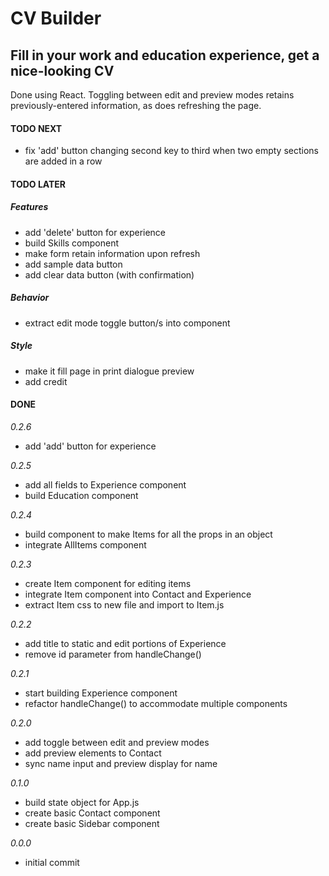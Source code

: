 # CV Builder

## Fill in your work and education experience, get a nice-looking CV

Done using React. Toggling between edit and preview modes retains previously-entered information, as does refreshing the page.

#### TODO NEXT

- fix 'add' button changing second key to third when two empty sections are added in a row

#### TODO LATER

##### Features

- add 'delete' button for experience
- build Skills component
- make form retain information upon refresh
- add sample data button
- add clear data button (with confirmation)

##### Behavior

- extract edit mode toggle button/s into component

##### Style

- make it fill page in print dialogue preview
- add credit

#### DONE

_0.2.6_

- add 'add' button for experience

_0.2.5_

- add all fields to Experience component
- build Education component

_0.2.4_

- build component to make Items for all the props in an object
- integrate AllItems component

_0.2.3_

- create Item component for editing items
- integrate Item component into Contact and Experience
- extract Item css to new file and import to Item.js

_0.2.2_

- add title to static and edit portions of Experience
- remove id parameter from handleChange()

_0.2.1_

- start building Experience component
- refactor handleChange() to accommodate multiple components

_0.2.0_

- add toggle between edit and preview modes
- add preview elements to Contact
- sync name input and preview display for name

_0.1.0_

- build state object for App.js
- create basic Contact component
- create basic Sidebar component

_0.0.0_

- initial commit
